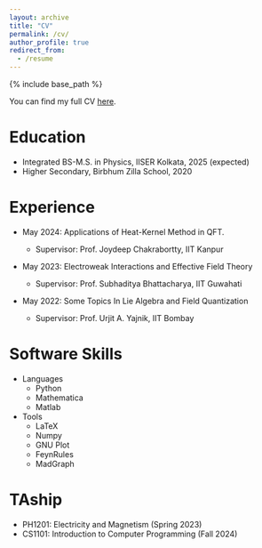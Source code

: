 ```yaml
---
layout: archive
title: "CV"
permalink: /cv/
author_profile: true
redirect_from:
  - /resume
---
```


{% include base_path %}

You can find my full CV [here](https://soumya-jit-datta.github.io/files/CV_Soumyajit.pdf).

Education
======
* Integrated BS-M.S. in Physics, IISER Kolkata, 2025 (expected)
* Higher Secondary, Birbhum Zilla School, 2020

Experience
======
* May 2024: Applications of Heat-Kernel Method in QFT.
  * Supervisor: Prof. Joydeep Chakrabortty, IIT Kanpur

* May 2023: Electroweak Interactions and Effective Field Theory
  * Supervisor: Prof. Subhaditya Bhattacharya, IIT Guwahati

* May 2022: Some Topics In Lie Algebra and Field Quantization
  * Supervisor: Prof. Urjit A. Yajnik, IIT Bombay
  
Software Skills
===============
* Languages        
  * Python
  * Mathematica
  * Matlab
* Tools
  * LaTeX
  * Numpy
  * GNU Plot
  * FeynRules
  * MadGraph

TAship
======
  * PH1201: Electricity and Magnetism (Spring 2023)
  * CS1101: Introduction to Computer Programming (Fall 2024)

<!---
Talks
======
  <ul>{% for post in site.talks reversed %}
    {% include archive-single-talk-cv.html  %}
  {% endfor %}</ul>
  
Teaching
======
  <ul>{% for post in site.teaching reversed %}
    {% include archive-single-cv.html %}
  {% endfor %}</ul>
  
Service and leadership
======
* Currently signed in to 43 different slack teams
-->

